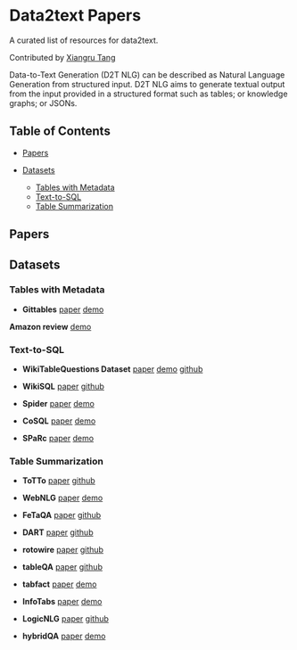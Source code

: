 # Data2text Papers
A curated list of resources for data2text.

Contributed by [Xiangru Tang](http://https://xiangrutang.github.io/)

Data-to-Text Generation (D2T NLG) can be described as Natural Language Generation from structured input. D2T NLG aims to generate textual output from the input provided in a structured format such as tables; or knowledge graphs; or JSONs.


## Table of Contents

- [Papers](#papers)

- [Datasets](#datasets)
  - [Tables with Metadata](#Tables-with-Metadata)
  - [Text-to-SQL](#Text-to-SQL)
  - [Table Summarization](#Table-Summarization)


## Papers

## Datasets



### Tables with Metadata
* **Gittables** [paper](https://arxiv.org/abs/2106.07258) [demo](https://gittables.github.io/)


**Amazon review** [demo](https://jmcauley.ucsd.edu/data/amazon/)

### Text-to-SQL
* **WikiTableQuestions Dataset** [paper](https://arxiv.org/abs/1508.00305) [demo](https://ppasupat.github.io/WikiTableQuestions/) [github](https://github.com/ppasupat/WikiTableQuestions)

* **WikiSQL** [paper](http://arxiv.org/abs/1709.00103) [github](https://github.com/salesforce/WikiSQL)

* **Spider** [paper](https://arxiv.org/abs/1809.08887) [demo](https://yale-lily.github.io/spider) 

* **CoSQL** [paper](https://arxiv.org/abs/1909.05378) [demo](https://yale-lily.github.io/cosql)


* **SPaRc** [paper](https://arxiv.org/abs/1906.02285) [demo](https://yale-lily.github.io/sparc)

### Table Summarization 
* **ToTTo** [paper](https://arxiv.org/abs/2004.14373) [github](https://github.com/google-research-datasets/ToTTo)

* **WebNLG** [paper](https://aclanthology.org/2020.webnlg-1.7.pdf) [demo](https://webnlg-challenge.loria.fr/challenge_2020/)

* **FeTaQA** [paper](https://arxiv.org/abs/2104.00369) [github](https://github.com/Yale-LILY/FeTaQA)

* **DART** [paper](https://arxiv.org/abs/2007.02871) [github](https://github.com/Yale-LILY/dart)

* **rotowire**  [paper](https://www.aclweb.org/anthology/D17-1239.pdf) [github](https://github.com/harvardnlp/boxscore-data/blob/master/rotowire.tar.bz2)

* **tableQA** [paper](https://arxiv.org/abs/2006.06434) [github](https://github.com/svakulenk0/tableQA)

* **tabfact** [paper](https://arxiv.org/abs/1909.02164) [demo](https://tabfact.github.io/)


* **InfoTabs** [paper](https://arxiv.org/abs/2005.06117) [demo](https://infotabs.github.io/)

* **LogicNLG** [paper](https://arxiv.org/abs/2004.10404) [github](https://github.com/wenhuchen/LogicNLG)

* **hybridQA** [paper](https://arxiv.org/abs/2004.07347) [demo](https://hybridqa.github.io/)


